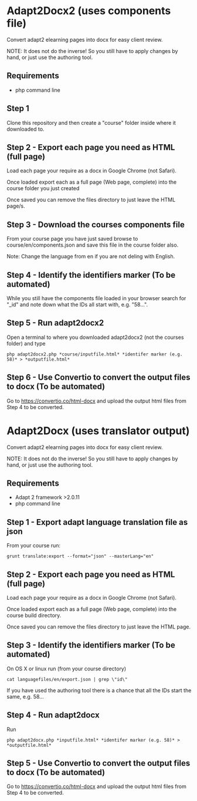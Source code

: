 # Adapt2Docx2 (uses components file)

Convert adapt2 elearning pages into docx for easy client review.

NOTE: It does not do the inverse! So you still have to apply changes by hand, or just use the authoring tool.

## Requirements

* php command line

## Step 1

Clone this repository and then create a "course" folder inside where it downloaded to.

## Step 2 - Export each page you need as HTML (full page)

Load each page your require as a docx in Google Chrome (not Safari).

Once loaded export each as a full page (Web page, complete) into the course folder you just created

Once saved you can remove the files directory to just leave the HTML page/s.

## Step 3 - Download the courses components file

From your course page you have just saved browse to course/en/components.json and save this file in the course folder also.

Note: Change the language from en if you are not deling with English.

## Step 4 - Identify the identifiers marker (To be automated)

While you still have the components file loaded in your browser search for "_id" and note down what the IDs all start with, e.g. "58...".

## Step 5 - Run adapt2docx2

Open a terminal to where you downloaded adapt2docx2 (not the courses folder) and type

```php adapt2docx2.php *course/inputfile.html* *identifer marker (e.g. 58)* > *outputfile.html*```

## Step 6 - Use Convertio to convert the output files to docx (To be automated)

Go to https://convertio.co/html-docx and upload the output html files from Step 4 to be converted.


# Adapt2Docx (uses translator output)

Convert adapt2 elearning pages into docx for easy client review.

NOTE: It does not do the inverse! So you still have to apply changes by hand, or just use the authoring tool.

## Requirements

* Adapt 2 framework >2.0.11
* php command line

## Step 1 - Export adapt language translation file as json

From your course run:

```grunt translate:export --format="json" --masterLang="en"```

## Step 2 - Export each page you need as HTML (full page)

Load each page your require as a docx in Google Chrome (not Safari).

Once loaded export each as a full page (Web page, complete) into the course build directory.

Once saved you can remove the files directory to just leave the HTML page.

## Step 3 - Identify the identifiers marker (To be automated)

On OS X or linux run (from your course directory)

```cat languagefiles/en/export.json | grep \"id\"```

If you have used the authoring tool there is a chance that all the IDs start the same, e.g. 58...

## Step 4 - Run adapt2docx

Run

```php adapt2docx.php *inputfile.html* *identifer marker (e.g. 58)* > *outputfile.html*```

## Step 5 - Use Convertio to convert the output files to docx (To be automated)

Go to https://convertio.co/html-docx and upload the output html files from Step 4 to be converted.







